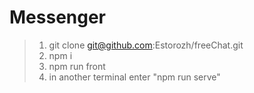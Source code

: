 # Messenger 

> 1. git clone git@github.com:Estorozh/freeChat.git
> 2. npm i
> 3. npm run front
> 4. in another terminal enter "npm run serve"
